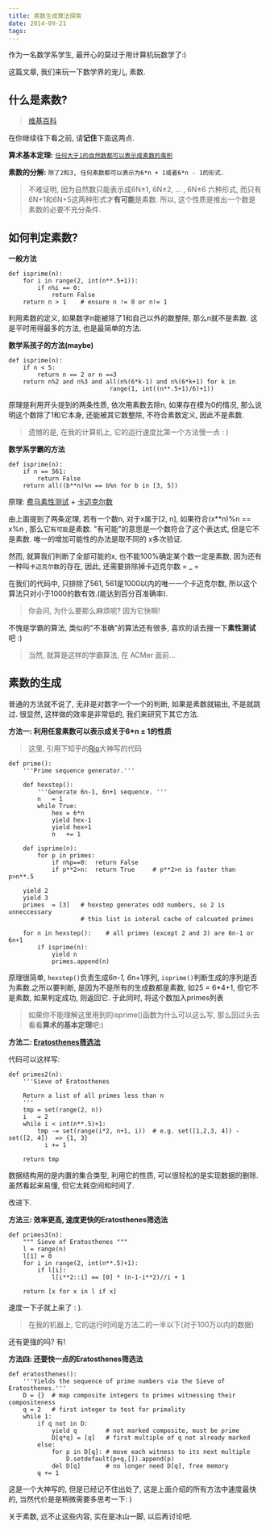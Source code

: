 ```yaml
---
title: 素数生成算法探索
date: 2014-09-21
tags:
---
```



作为一名数学系学生, 最开心的莫过于用计算机玩数学了:)

这篇文章, 我们来玩一下数学界的宠儿, 素数.


什么是素数?
-----
>[维基百科](http://zh.wikipedia.org/wiki/素数)

在你继续往下看之前, 请**记住**下面这两点.

**算术基本定理:** [`任何大于1的自然数都可以表示成素数的乘积`](http://zh.wikipedia.org/wiki/算术基本定理)

**素数的分解:** `除了2和3, 任何素数都可以表示为6*n + 1或者6*n - 1的形式.`
>不难证明, 因为自然数只能表示成6N±1, 6N±2, ... , 6N±6 六种形式, 而只有6N+1和6N+5这两种形式才**有可能**是素数. 所以, 这个性质是推出一个数是素数的必要不充分条件.

<!-- more -->

如何判定素数?
---
**一般方法**

    def isprime(n):
        for i in range(2, int(n**.5+1)):
            if n%i == 0:
                return False
        return n > 1    # ensure n != 0 or n!= 1

利用素数的定义, 如果数字n能被除了1和自己以外的数整除, 那么n就不是素数. 这是平时用得最多的方法, 也是最简单的方法.

**数学系孩子的方法(maybe)**

    def isprime(n):
        if n < 5:
            return n == 2 or n ==3
        return n%2 and n%3 and all(n%(6*k-1) and n%(6*k+1) for k in
                                range(1, int((n**.5+1)/6)+1))

原理是利用开头提到的两条性质, 依次用素数去除n, 如果存在模为0的情况, 那么说明这个数除了1和它本身, 还能被其它数整除, 不符合素数定义, 因此不是素数.
>遗憾的是, 在我的计算机上, 它的运行速度比第一个方法慢一点 : )

**数学系学霸的方法**

    def isprime(n):
        if n == 561:
            return False
        return all((b**n)%n == b%n for b in [3, 5])

原理: [费马素性测试](http://zh.wikipedia.org/wiki/费马素性检验) + [卡迈克尔数](http://zh.wikipedia.org/wiki/卡邁克爾數)

由上面提到了两条定理, 若有一个数n, 对于x属于[2, n], 如果符合(x**n)%n == x%n , 那么它`有可能`是素数. "有可能"的意思是一个数符合了这个表达式, 但是它不是素数.  唯一的增加可能性的办法是取不同的 x多次验证.

然而, 就算我们判断了全部可能的x, 也不能100%确定某个数一定是素数, 因为还有一种叫`卡迈克尔数`的存在, 因此, 还需要排除掉卡迈克尔数 = _ =

在我们的代码中, 只排除了561, 561是1000以内的唯一一个卡迈克尔数, 所以这个算法只对小于1000的数有效.(能达到百分百准确率).

>你会问, 为什么要那么麻烦呢? 因为它快啊!


不愧是学霸的算法, 类似的"不准确"的算法还有很多, 喜欢的话去搜一下**素性测试**吧 :)
>当然, 就算是这样的学霸算法, 在 ACMer 面前...


素数的生成
----

普通的方法就不说了, 无非是对数字一个一个的判断, 如果是素数就输出, 不是就跳过. 很显然, 这样做的效率是非常低的, 我们来研究下其它方法.

**方法一: 利用任意素数可以表示成关于6*n ± 1的性质**

>这里, 引用下知乎的[Rio](http://www.zhihu.com/people/rio)大神写的代码

    def prime():
        '''Prime sequence generator.'''

        def hexstep():
            '''Generate 6n-1, 6n+1 sequence. '''
            n   = 1
            while True:
                hex = 6*n
                yield hex-1
                yield hex+1
                n   += 1

        def isprime(n):
            for p in primes:
                if n%p==0:  return False
                if p**2>n:  return True     # p**2>n is faster than p>n**.5

        yield 2
        yield 3
        primes  = [3]   # hexstep generates odd numbers, so 2 is unneccessary
                        # this list is interal cache of calcuated primes

        for n in hexstep():    # all primes (except 2 and 3) are 6n-1 or 6n+1
            if isprime(n):
                yield n
                primes.append(n)

原理很简单, `hexstep()`负责生成6*n-1, 6*n+1序列, `isprime()`判断生成的序列是否为素数.之所以要判断, 是因为不是所有的生成数都是素数, 如25 = 6*4+1, 但它不是素数, 如果判定成功, 则返回它. 于此同时, 将这个数加入primes列表

>如果你不能理解这里用到的isprime()函数为什么可以这么写, 那么回过头去看看**算术的基本定理**吧:)

**方法二: [Eratosthenes筛选法](http://zh.wikipedia.org/zh-cn/埃拉托斯特尼筛法)**

代码可以这样写:

    def primes2(n):
        '''Sieve of Eratosthenes

        Return a list of all primes less than n
        '''
        tmp = set(range(2, n))
        i   = 2
        while i < int(n**.5)+1:
            tmp -= set(range(i*2, n+1, i))  # e.g. set([1,2,3, 4]) - set([2, 4])  => {1, 3}
              i += 1

        return tmp

数据结构用的是内置的集合类型, 利用它的性质, 可以很轻松的是实现数据的删除. 虽然看起来易懂, 但它太耗空间和时间了.

改进下.

**方法三: 效率更高, 速度更快的Eratosthenes筛选法**

    def primes3(n):
        """ Sieve of Eratosthenes """
        l = range(n)
        l[1] = 0
        for i in range(2, int(n**.5)+1):
            if l[i]:
                l[i**2::i] == [0] * (n-1-i**2)//i + 1

        return [x for x in l if x]

速度一下子就上来了 : ).
>在我的机器上, 它的运行时间是方法二的一半以下(对于100万以内的数据)

还有更强的吗? 有!

**方法四: 还要快一点的Eratosthenes筛选法**

    def eratosthenes():
        '''Yields the sequence of prime numbers via the Sieve of Eratosthenes.'''
        D = {}  # map composite integers to primes witnessing their compositeness
        q = 2   # first integer to test for primality
        while 1:
            if q not in D:
                yield q        # not marked composite, must be prime
                D[q*q] = [q]   # first multiple of q not already marked
            else:
                for p in D[q]: # move each witness to its next multiple
                    D.setdefault(p+q,[]).append(p)
                del D[q]       # no longer need D[q], free memory
            q += 1

这是一个大神写的, 但是已经记不住出处了, 这是上面介绍的所有方法中速度最快的, 当然代价是是稍微需要多思考一下: )

关于素数, 远不止这些内容, 实在是冰山一脚, 以后再讨论吧.
